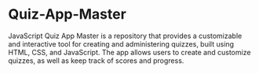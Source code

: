 # Quiz-App-Master
JavaScript Quiz App Master is a repository that provides a customizable and interactive tool for creating and administering quizzes, built using HTML, CSS, and JavaScript. The app allows users to create and customize quizzes, as well as keep track of scores and progress.
